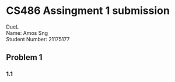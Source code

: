# CS486 Assingment 1 submission
DueL  
Name: Amos Sng  
Student Number: 21175177

## Problem 1
### 1.1
